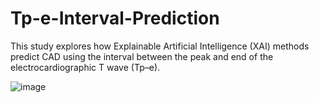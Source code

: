 # Tp-e-Interval-Prediction
This study explores how Explainable Artificial Intelligence (XAI) methods predict CAD using the interval between the peak and end of the electrocardiographic T wave (Tp–e).

![image](https://github.com/tissueandcells/Tp-e-Interval-Prediction/assets/100220085/646b848a-9219-4969-aa96-1eac1ff9de8e)
